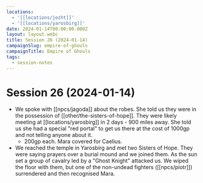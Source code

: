 ```yaml
---
locations:
  - '[[locations/jozht]]'
  - '[[locations/yarosbirg]]'
date: 2024-01-14T00:00:00.000Z
layout: layout.webc
title: Session 26 (2024-01-14)
campaignSlug: empire-of-ghouls
campaignTitle: Empire of Ghouls
tags:
  - session-notes
---
```

# Session 26 (2024-01-14)

- We spoke with [[npcs/jagoda]] about the robes. She told us they were in the possession of  [[other/the-sisters-of-hope]]. They were likely meeting at [[locations/yarosbirg]] in 2 days - 900 miles away. She told us she had a special "red portal" to get us there at the cost of 1000gp and not telling anyone about it.
	- 200gp each. Mara covered for Caelius.
- We reached the temple in Yarosbirg and met two Sisters of Hope. They were saying prayers over a burial mound and we joined them. As the sun set a group of cavalry led by a "Ghost Knight" attacked us. We wiped the floor with them, but one of the non-undead fighters ([[npcs/piotr]]) surrendered and then recognised Mara.
